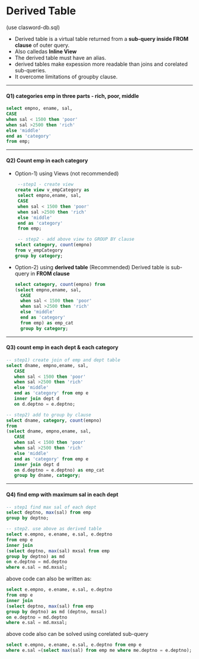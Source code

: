 # Derived Table

(use clasword-db.sql)

- Derived table is a virtual table returned from a **sub-query inside FROM clause** of outer query.
- Also calledas **Inline View**
- The derived table must have an alias.
- derived tables make expession more readable than joins and corelated sub-queries.
- It overcome limitations of groupby clause.

----

#### Q1) categories emp in three parts - rich, poor, middle

```SQL
select empno, ename, sal, 
CASE
when sal < 1500 then 'poor'
when sal >2500 then 'rich'
else 'middle'
end as 'category'
from emp;
```

----

#### Q2) Count emp in each category

- Option-1) using Views (not recommended)

   ```SQL
    --step1 - create view
   create view v_empCategory as
    select empno,ename, sal, 
    CASE
    when sal < 1500 then 'poor'
    when sal >2500 then 'rich'
    else 'middle'
    end as 'category'
    from emp;
 
    -- step2 - add above view to GROUP BY clause
   select category, count(empno)
   from v_empCategory 
   group by category;
   ```

- Option-2) using **derived table**  (Recommended)
Derived table is sub-query in **FROM clause**

  ```SQL
  select category, count(empno) from
  (select empno,ename, sal, 
    CASE
    when sal < 1500 then 'poor'
    when sal >2500 then 'rich'
    else 'middle'
    end as 'category'
    from emp) as emp_cat
    group by category;
  ```

----

#### Q3) count emp in each dept & each category

 ```SQL
 -- step1) create join of emp and dept table
 select dname, empno,ename, sal, 
    CASE
    when sal < 1500 then 'poor'
    when sal >2500 then 'rich'
    else 'middle'
    end as 'category' from emp e
    inner join dept d 
    on d.deptno = e.deptno;

-- step2) add to group by clause
 select dname, category, count(empno)
 from
 (select dname, empno,ename, sal, 
    CASE
    when sal < 1500 then 'poor'
    when sal >2500 then 'rich'
    else 'middle'
    end as 'category' from emp e
    inner join dept d 
    on d.deptno = e.deptno) as emp_cat
    group by dname, category;
 ```

----

#### Q4) find emp with maximum sal in each dept

 ```SQL
 -- step1 find max sal of each dept
 select deptno, max(sal) from emp
 group by deptno;

 -- step2. use above as derived table
 select e.empno, e.ename, e.sal, e.deptno
 from emp e
 inner join 
 (select deptno, max(sal) mxsal from emp
 group by deptno) as md
 on e.deptno = md.deptno
 where e.sal = md.mxsal;
 ```

above code can also be written as:

 ```SQL
 select e.empno, e.ename, e.sal, e.deptno
 from emp e
 inner join 
 (select deptno, max(sal) from emp
 group by deptno) as md (deptno, mxsal)
 on e.deptno = md.deptno
 where e.sal = md.mxsal;
 
 ```

 above code also can be solved using corelated sub-query

  ```SQL
  select e.empno, e.ename, e.sal, e.deptno from emp e
  where e.sal =(select max(sal) from emp me where me.deptno = e.deptno);
  ```
